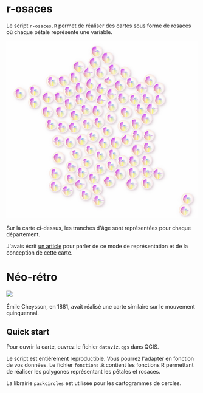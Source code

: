 # r-osaces

Le script `r-osaces.R` permet de réaliser des cartes sous forme de rosaces où chaque pétale représente une variable.

![](images/carte.png)

Sur la carte ci-dessus, les tranches d'âge sont représentées pour chaque département.

J'avais écrit [un article](https://datagistips.hypotheses.org/15) pour parler de ce mode de représentation et de la conception de cette carte.

# Néo-rétro
![](https://upload.wikimedia.org/wikipedia/commons/f/fc/Mouvement_quinquennial_de_la_population_par_d%C3%A9partement_depuis_1801_jusqu%27en_1881.png)

Émile Cheysson, en 1881, avait réalisé une carte similaire sur le mouvement quinquennal.

## Quick start
Pour ouvrir la carte, ouvrez le fichier `dataviz.qgs` dans QGIS.

Le script est entièrement reproductible. Vous pourrez l'adapter en fonction de vos données. Le fichier `fonctions.R` contient les fonctions R permettant de réaliser les polygones représentant les pétales et rosaces.

La librairie `packcircles` est utilisée pour les cartogrammes de cercles.